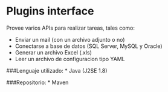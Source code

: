Plugins	interface
========
	
Provee varios APIs para realizar tareas, tales como:
- Enviar un mail (con un archivo adjunto o no)
- Conectarse a base de datos (SQL Server, MySQL y Oracle)
- Generar un archivo Excel (.xls)
- Leer un archivo de configuracion tipo YAML
	
	
###Lenguaje utilizado:
	* Java (J2SE 1.8)
	
###Repositorio:
	* Maven